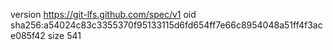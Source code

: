 version https://git-lfs.github.com/spec/v1
oid sha256:a54024c83c3355370f95133115d6fd654ff7e66c8954048a51ff4f3ace085f42
size 541

